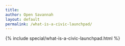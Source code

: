 ```yaml
---
title: 
author: Open Savannah
layout: default
permalink: /what-is-a-civic-launchpad/
---
```


{% include special/what-is-a-civic-launchpad.html %}

